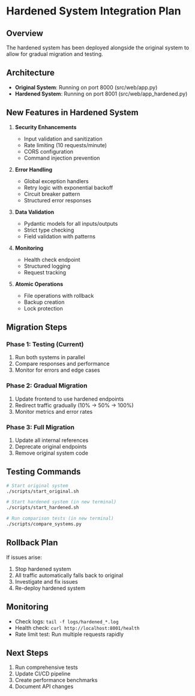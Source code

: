 # Hardened System Integration Plan

## Overview
The hardened system has been deployed alongside the original system to allow for gradual migration and testing.

## Architecture
- **Original System**: Running on port 8000 (src/web/app.py)
- **Hardened System**: Running on port 8001 (src/web/app_hardened.py)

## New Features in Hardened System
1. **Security Enhancements**
   - Input validation and sanitization
   - Rate limiting (10 requests/minute)
   - CORS configuration
   - Command injection prevention

2. **Error Handling**
   - Global exception handlers
   - Retry logic with exponential backoff
   - Circuit breaker pattern
   - Structured error responses

3. **Data Validation**
   - Pydantic models for all inputs/outputs
   - Strict type checking
   - Field validation with patterns

4. **Monitoring**
   - Health check endpoint
   - Structured logging
   - Request tracking

5. **Atomic Operations**
   - File operations with rollback
   - Backup creation
   - Lock protection

## Migration Steps

### Phase 1: Testing (Current)
1. Run both systems in parallel
2. Compare responses and performance
3. Monitor for errors and edge cases

### Phase 2: Gradual Migration
1. Update frontend to use hardened endpoints
2. Redirect traffic gradually (10% → 50% → 100%)
3. Monitor metrics and error rates

### Phase 3: Full Migration
1. Update all internal references
2. Deprecate original endpoints
3. Remove original system code

## Testing Commands

```bash
# Start original system
./scripts/start_original.sh

# Start hardened system (in new terminal)
./scripts/start_hardened.sh

# Run comparison tests (in new terminal)
./scripts/compare_systems.py
```

## Rollback Plan
If issues arise:
1. Stop hardened system
2. All traffic automatically falls back to original
3. Investigate and fix issues
4. Re-deploy hardened system

## Monitoring
- Check logs: `tail -f logs/hardened_*.log`
- Health check: `curl http://localhost:8001/health`
- Rate limit test: Run multiple requests rapidly

## Next Steps
1. Run comprehensive tests
2. Update CI/CD pipeline
3. Create performance benchmarks
4. Document API changes
